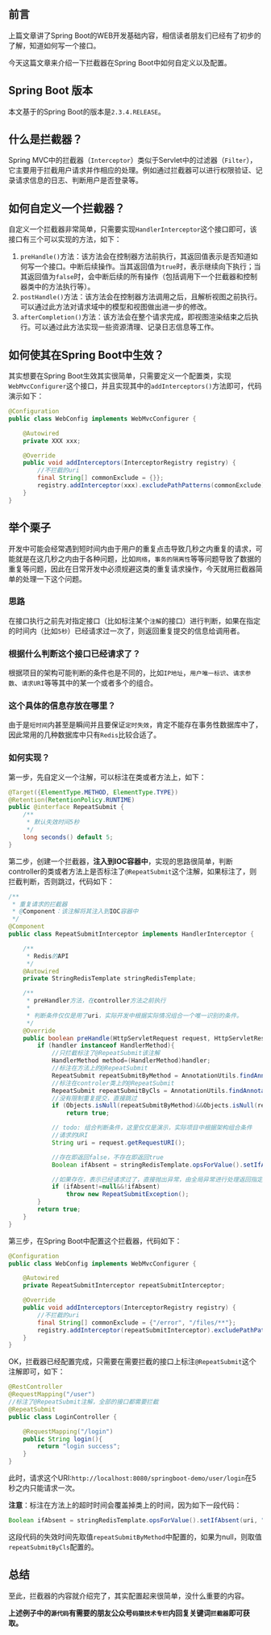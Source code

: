 

## 前言
上篇文章讲了Spring Boot的WEB开发基础内容，相信读者朋友们已经有了初步的了解，知道如何写一个接口。

今天这篇文章来介绍一下拦截器在Spring Boot中如何自定义以及配置。

## Spring Boot 版本
本文基于的Spring Boot的版本是`2.3.4.RELEASE`。

## 什么是拦截器？
Spring MVC中的拦截器（`Interceptor`）类似于Servlet中的过滤器（`Filter`），它主要用于拦截用户请求并作相应的处理。例如通过拦截器可以进行权限验证、记录请求信息的日志、判断用户是否登录等。

## 如何自定义一个拦截器？
自定义一个拦截器非常简单，只需要实现`HandlerInterceptor`这个接口即可，该接口有三个可以实现的方法，如下：
1. `preHandle()`方法：该方法会在控制器方法前执行，其返回值表示是否知道如何写一个接口。中断后续操作。当其返回值为`true`时，表示继续向下执行；当其返回值为`false`时，会中断后续的所有操作（包括调用下一个拦截器和控制器类中的方法执行等）。
2. `postHandle()`方法：该方法会在控制器方法调用之后，且解析视图之前执行。可以通过此方法对请求域中的模型和视图做出进一步的修改。
3. `afterCompletion()`方法：该方法会在整个请求完成，即视图渲染结束之后执行。可以通过此方法实现一些资源清理、记录日志信息等工作。

## 如何使其在Spring Boot中生效？
其实想要在Spring Boot生效其实很简单，只需要定义一个配置类，实现`WebMvcConfigurer`这个接口，并且实现其中的`addInterceptors()`方法即可，代码演示如下：
```java
@Configuration
public class WebConfig implements WebMvcConfigurer {

    @Autowired
    private XXX xxx;

    @Override
    public void addInterceptors(InterceptorRegistry registry) {
        //不拦截的uri
        final String[] commonExclude = {}};
        registry.addInterceptor(xxx).excludePathPatterns(commonExclude);
    }
}
```



## 举个栗子
开发中可能会经常遇到短时间内由于用户的重复点击导致几秒之内重复的请求，可能就是在这几秒之内由于各种问题，比如`网络`，`事务的隔离性`等等问题导致了数据的重复等问题，因此在日常开发中必须规避这类的重复请求操作，今天就用拦截器简单的处理一下这个问题。

### 思路

在接口执行之前先对指定接口（比如标注某个`注解`的接口）进行判断，如果在指定的时间内（比如`5秒`）已经请求过一次了，则返回重复提交的信息给调用者。

### 根据什么判断这个接口已经请求了？

根据项目的架构可能判断的条件也是不同的，比如`IP地址`，`用户唯一标识`、`请求参数`、`请求URI`等等其中的某一个或者多个的组合。

### 这个具体的信息存放在哪里？

由于是`短时间`内甚至是瞬间并且要保证`定时失效`，肯定不能存在事务性数据库中了，因此常用的几种数据库中只有`Redis`比较合适了。

### 如何实现？
第一步，先自定义一个注解，可以标注在类或者方法上，如下：
```java
@Target({ElementType.METHOD, ElementType.TYPE})
@Retention(RetentionPolicy.RUNTIME)
public @interface RepeatSubmit {
    /**
     * 默认失效时间5秒
     */
    long seconds() default 5;
}
```

第二步，创建一个拦截器，**注入到IOC容器中**，实现的思路很简单，判断controller的类或者方法上是否标注了`@RepeatSubmit`这个注解，如果标注了，则拦截判断，否则跳过，代码如下：
```java
/**
 * 重复请求的拦截器
 * @Component：该注解将其注入到IOC容器中
 */
@Component
public class RepeatSubmitInterceptor implements HandlerInterceptor {

    /**
     * Redis的API
     */
    @Autowired
    private StringRedisTemplate stringRedisTemplate;

    /**
     * preHandler方法，在controller方法之前执行
     * 
     * 判断条件仅仅是用了uri，实际开发中根据实际情况组合一个唯一识别的条件。
     */
    @Override
    public boolean preHandle(HttpServletRequest request, HttpServletResponse response, Object handler) throws Exception {
        if (handler instanceof HandlerMethod){
            //只拦截标注了@RepeatSubmit该注解
            HandlerMethod method=(HandlerMethod)handler;
            //标注在方法上的@RepeatSubmit
            RepeatSubmit repeatSubmitByMethod = AnnotationUtils.findAnnotation(method.getMethod(),RepeatSubmit.class);
            //标注在controler类上的@RepeatSubmit
            RepeatSubmit repeatSubmitByCls = AnnotationUtils.findAnnotation(method.getMethod().getDeclaringClass(), RepeatSubmit.class);
            //没有限制重复提交，直接跳过
            if (Objects.isNull(repeatSubmitByMethod)&&Objects.isNull(repeatSubmitByCls))
                return true;

            // todo: 组合判断条件，这里仅仅是演示，实际项目中根据架构组合条件
            //请求的URI
            String uri = request.getRequestURI();

            //存在即返回false，不存在即返回true
            Boolean ifAbsent = stringRedisTemplate.opsForValue().setIfAbsent(uri, "", Objects.nonNull(repeatSubmitByMethod)?repeatSubmitByMethod.seconds():repeatSubmitByCls.seconds(), TimeUnit.SECONDS);

            //如果存在，表示已经请求过了，直接抛出异常，由全局异常进行处理返回指定信息
            if (ifAbsent!=null&&!ifAbsent)
                throw new RepeatSubmitException();
        }
        return true;
    }
}
```

第三步，在Spring Boot中配置这个拦截器，代码如下：
```java
@Configuration
public class WebConfig implements WebMvcConfigurer {

    @Autowired
    private RepeatSubmitInterceptor repeatSubmitInterceptor;

    @Override
    public void addInterceptors(InterceptorRegistry registry) {
        //不拦截的uri
        final String[] commonExclude = {"/error", "/files/**"};
        registry.addInterceptor(repeatSubmitInterceptor).excludePathPatterns(commonExclude);
    }
}
```

OK，拦截器已经配置完成，只需要在需要拦截的接口上标注`@RepeatSubmit`这个注解即可，如下：
```java
@RestController
@RequestMapping("/user")
//标注了@RepeatSubmit注解，全部的接口都需要拦截
@RepeatSubmit
public class LoginController {

    @RequestMapping("/login")
    public String login(){
        return "login success";
    }
}
```

此时，请求这个URI:`http://localhost:8080/springboot-demo/user/login`在5秒之内只能请求一次。

**注意**：标注在方法上的超时时间会覆盖掉类上的时间，因为如下一段代码：
```java
Boolean ifAbsent = stringRedisTemplate.opsForValue().setIfAbsent(uri, "", Objects.nonNull(repeatSubmitByMethod)?repeatSubmitByMethod.seconds():repeatSubmitByCls.seconds(), TimeUnit.SECONDS);
```

这段代码的失效时间先取值`repeatSubmitByMethod`中配置的，如果为null，则取值`repeatSubmitByCls`配置的。


## 总结
至此，拦截器的内容就介绍完了，其实配置起来很简单，没什么重要的内容。

**上述例子中的`源代码`有需要的朋友公众号`码猿技术专栏`内回复关键词`拦截器`即可获取。**







